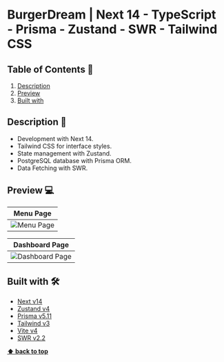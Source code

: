 # BurgerDream | Next 14 - TypeScript - Prisma - Zustand - SWR - Tailwind CSS

## Table of Contents 📘

1. [Description](#description-)
2. [Preview](#preview-)
3. [Built with](#built-with-%EF%B8%8F)

## Description 📝
- Development with Next 14.
- Tailwind CSS for interface styles.
- State management with Zustand.
- PostgreSQL database with Prisma ORM.
- Data Fetching with SWR.

## Preview 💻
| **Menu Page** |
| :-------------: |
| ![Menu Page](https://i.imgur.com/4cM8cO6.png) |

| **Dashboard Page** |
| :-------------: |
| ![Dashboard Page](https://i.imgur.com/Pusl5Tw.png) |

## Built with 🛠️

- [Next v14](https://nextjs.org/)
- [Zustand v4](https://www.npmjs.com/package/zustand)
- [Prisma v5.11](https://www.prisma.io/)
- [Tailwind v3](https://tailwindcss.com/)
- [Vite v4](https://vitejs.dev)
- [SWR v2.2](https://swr.vercel.app/)

**[⬆ back to top](#table-of-contents-)**